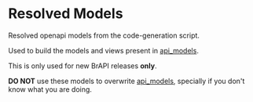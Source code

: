 # Resolved Models

Resolved openapi models from the code-generation script.

Used to build the models and views present in [api_models](api_models).

This is only used for new BrAPI releases **only**.

**DO NOT** use these models to overwrite [api_models](api_models), specially if you don't know what you are doing.
